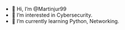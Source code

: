 - 👋 Hi, I’m @Martinjur99
- 👀 I’m interested in Cybersecurity.
- 🌱 I’m currently learning Python, Networking.


<!---
Martinjur99/Martinjur99 is a ✨ special ✨ repository because its `README.md` (this file) appears on your GitHub profile.
You can click the Preview link to take a look at your changes.
--->

